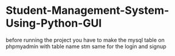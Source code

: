 # Student-Management-System-Using-Python-GUI
before running the project you have to make the mysql table on phpmyadmin with table name stm
same for the login and signup
